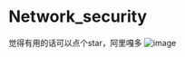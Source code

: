 ﻿# Network_security
觉得有用的话可以点个star，阿里嘎多
![image](https://i0.hdslb.com/bfs/article/376862929f7943f317ecce536d1a36a9dc21d71d.jpg)
